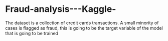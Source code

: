 # Fraud-analysis---Kaggle-
The dataset is a collection of credit cards transactions. A small minority of cases is flagged as fraud, this is going to be the target variable of the model that is going to be trained
